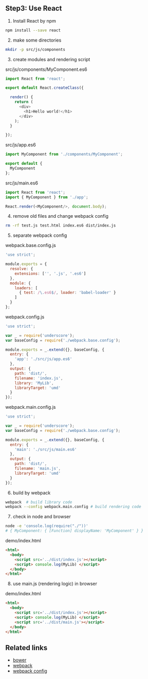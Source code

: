 Step3: Use React
---
1. Install React by npm

  ```bash
  npm install --save react
  ```

2. make some directories

  ```bash
  mkdir -p src/js/components
  ```

3. create modules and rendering script

  src/js/components/MyComponent.es6
  ```javascript
  import React from 'react';

  export default React.createClass({

    render() {
      return (
        <div>
          <h1>Hello world!</h1>
        </div>
      );
    }

  });
  ```

  src/js/app.es6
  ```javascript
  import MyComponent from './components/MyComponent';

  export default {
    MyComponent
  };
  ```

  src/js/main.es6
  ```javascript
  import React from 'react';
  import { MyComponent } from './app';

  React.render(<MyComponent/>, document.body);
  ```

4. remove old files and change webpack config

  ```bash
  rm -rf test.js test.html index.es6 dist/index.js
  ```

5. separate webpack config

  webpack.base.config.js
  ```javascript
  'use strict';

  module.exports = {
    resolve: {
      extensions: ['', '.js', '.es6']
    },
    module: {
      loaders: [
        { test: /\.es6$/, loader: 'babel-loader' }
      ]
    }
  };
  ```

  webpack.config.js
  ```javascript
  'use strict';

  var _ = require('underscore');
  var baseConfig = require('./webpack.base.config');

  module.exports = _.extend({}, baseConfig, {
    entry: {
      'app': './src/js/app.es6'
    },
    output: {
      path: 'dist/',
      filename: 'index.js',
      library: 'MyLib',
      libraryTarget: 'umd'
    }
  });
  ```

  webpack.main.config.js
  ```javascript
  'use strict';

  var _ = require('underscore');
  var baseConfig = require('./webpack.base.config');

  module.exports = _.extend({}, baseConfig, {
    entry: {
      'main': './src/js/main.es6'
    },
    output: {
      path: 'dist/',
      filename: 'main.js',
      libraryTarget: 'umd'
    }
  });
  ```

6. build by webpack

  ```bash
  webpack  # build library code
  webpack --config webpack.main.config # build rendering code
  ```

7. check in node and browser

  ```bash
  node -e 'console.log(require("./"))'
  # { MyComponent: { [Function] displayName: 'MyComponent' } }
  ```

  demo/index.html
  ```html
  <html>
    <body>
      <script src='../dist/index.js'></script>
      <script> console.log(MyLib) </script>
    </body>
  </html>
  ```

8. use main.js (rendering logic) in browser

  demo/index.html
  ```html
  <html>
    <body>
      <script src='../dist/index.js'></script>
      <script> console.log(MyLib) </script>
      <script src='../dist/main.js'></script>
    </body>
  </html>
  ```


Related links
---
+ [bower](https://github.com/bower/bower)
+ [webpack](https://github.com/webpack/webpack)
+ [webpack config](http://webpack.github.io/docs/configuration.html)
